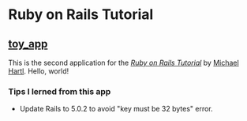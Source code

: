 # Ruby on Rails Tutorial

## [toy_app](https://warm-shelf-93524.herokuapp.com/)

This is the second application for the [*Ruby on Rails Tutorial*](http://railstutorial.jp/)
by [Michael Hartl](http://www.michaelhartl.com/). Hello, world!

### Tips I lerned from this app

- Update Rails to 5.0.2 to avoid "key must be 32 bytes" error.
